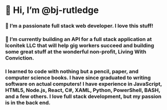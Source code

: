 # 👋 Hi, I’m @bj-rutledge
### 👀 I’m a passionate full stack web developer. I love this stuff! 
### 🌱 I’m currently building an API for a full stack application at Iconitek LLC that will help gig workers succeed and building some great stuff at the wonderful non-profit, Living With Conviction.  

### I learned to code with nothing but a pencil, paper, and computer science books. I have since graduated to writing software on actual computers! I have experience in JavaScript, HTML5, Node.js, React, C#, XAML, Python, PowerShell, BASH, and a few others. I love full stack development, but my passion is in the back end. 

<!---
bj-rutledge/bj-rutledge is a ✨ special ✨ repository because its `README.md` (this file) appears on your GitHub profile.
You can click the Preview link to take a look at your changes.
--->

